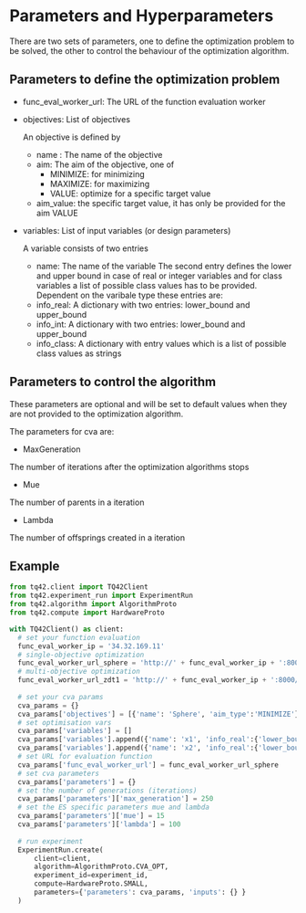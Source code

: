 # Parameters and Hyperparameters

There are two sets of parameters, one to define the optimization problem to be solved, the other to control the behaviour of the optimization algorithm.

## Parameters to define the optimization problem

* func_eval_worker_url: The URL of the function evaluation worker

* objectives: List of objectives

  An objective is defined by
  * name : The name of the objective
  * aim: The aim of the objective, one of
    * MINIMIZE: for minimizing
    * MAXIMIZE: for maximizing
    * VALUE: optimize for a specific target value
  * aim_value: the specific target value, it has only be provided for the aim VALUE

* variables: List of input variables (or design parameters)

  A variable consists of two entries
  * name: The name of the variable
  The second entry defines the lower and upper bound in case of real or integer variables and for class variables a list of possible class values has to be provided. Dependent on the varibale type these entries are:
  * info_real: A dictionary with two entries: lower_bound and upper_bound
  * info_int: A dictionary with two entries: lower_bound and upper_bound
  * info_class: A dictionary with entry values which is a list of possible class values as strings

## Parameters to control the algorithm
These parameters are optional and will be set to default values when they are not provided to the optimization algorithm.

The parameters for cva are:

* MaxGeneration 

The number of iterations after the optimization algorithms stops

* Mue

The number of parents in a iteration

* Lambda

The number of offsprings created in a iteration

## Example
```python
from tq42.client import TQ42Client
from tq42.experiment_run import ExperimentRun
from tq42.algorithm import AlgorithmProto
from tq42.compute import HardwareProto

with TQ42Client() as client:
  # set your function evaluation
  func_eval_worker_ip = '34.32.169.11'
  # single-objective optimization
  func_eval_worker_url_sphere = 'http://' + func_eval_worker_ip + ':8000/test_func_eval/Sphere'
  # multi-objective optimization
  func_eval_worker_url_zdt1 = 'http://' + func_eval_worker_ip + ':8000/test_func_eval/ZDT1'
  
  # set your cva params
  cva_params = {}
  cva_params['objectives'] = [{'name': 'Sphere', 'aim_type':'MINIMIZE'}] 
  # set optimisation vars
  cva_params['variables'] = []
  cva_params['variables'].append({'name': 'x1', 'info_real':{'lower_bound':-1.0, 'upper_bound':1.0}})
  cva_params['variables'].append({'name': 'x2', 'info_real':{'lower_bound':-1.0, 'upper_bound':1.0}})
  # set URL for evaluation function
  cva_params['func_eval_worker_url'] = func_eval_worker_url_sphere
  # set cva parameters
  cva_params['parameters'] = {}
  # set the number of generations (iterations)
  cva_params['parameters']['max_generation'] = 250
  # set the ES specific parameters mue and lambda
  cva_params['parameters']['mue'] = 15
  cva_params['parameters']['lambda'] = 100
  
  # run experiment
  ExperimentRun.create(
      client=client, 
      algorithm=AlgorithmProto.CVA_OPT, 
      experiment_id=experiment_id,
      compute=HardwareProto.SMALL, 
      parameters={'parameters': cva_params, 'inputs': {} }
  )
```